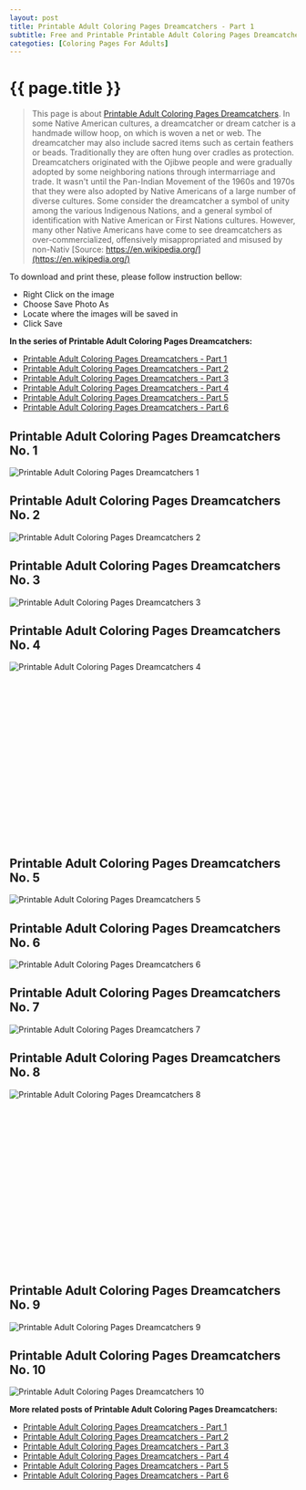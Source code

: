 ```yaml
---
layout: post
title: Printable Adult Coloring Pages Dreamcatchers - Part 1
subtitle: Free and Printable Printable Adult Coloring Pages Dreamcatchers - Part 1
categoties: [Coloring Pages For Adults]
---
```

{{ page.title }}
================
> This page is about [Printable Adult Coloring Pages Dreamcatchers](https://freecoloringpages.github.io/). In some Native American cultures, a dreamcatcher or dream catcher is a handmade willow hoop, on which is woven a net or web. The dreamcatcher may also include sacred items such as certain feathers or beads. Traditionally they are often hung over cradles as protection. Dreamcatchers originated with the Ojibwe people and were gradually adopted by some neighboring nations through intermarriage and trade. It wasn't until the Pan-Indian Movement of the 1960s and 1970s that they were also adopted by Native Americans of a large number of diverse cultures. Some consider the dreamcatcher a symbol of unity among the various Indigenous Nations, and a general symbol of identification with Native American or First Nations cultures. However, many other Native Americans have come to see dreamcatchers as over-commercialized, offensively misappropriated and misused by non-Nativ [Source: https://en.wikipedia.org/](https://en.wikipedia.org/)

To download and print these, please follow instruction bellow:
* Right Click on the image 
* Choose Save Photo As 
* Locate where the images will be saved in 
* Click Save

**In the series of Printable Adult Coloring Pages Dreamcatchers:**

* [Printable Adult Coloring Pages Dreamcatchers - Part 1](https://freecoloringpages.github.io/2017/12/01/Printable-Adult-Coloring-Pages-Dreamcatchers-part-1.html)
* [Printable Adult Coloring Pages Dreamcatchers - Part 2](https://freecoloringpages.github.io/2017/12/01/Printable-Adult-Coloring-Pages-Dreamcatchers-part-2.html)
* [Printable Adult Coloring Pages Dreamcatchers - Part 3](https://freecoloringpages.github.io/2017/12/01/Printable-Adult-Coloring-Pages-Dreamcatchers-part-3.html)
* [Printable Adult Coloring Pages Dreamcatchers - Part 4](https://freecoloringpages.github.io/2017/12/01/Printable-Adult-Coloring-Pages-Dreamcatchers-part-4.html)
* [Printable Adult Coloring Pages Dreamcatchers - Part 5](https://freecoloringpages.github.io/2017/12/01/Printable-Adult-Coloring-Pages-Dreamcatchers-part-5.html)
* [Printable Adult Coloring Pages Dreamcatchers - Part 6](https://freecoloringpages.github.io/2017/12/01/Printable-Adult-Coloring-Pages-Dreamcatchers-part-6.html)

## Printable Adult Coloring Pages Dreamcatchers No. 1
![Printable Adult Coloring Pages Dreamcatchers 1](https://freecoloringpages.github.io/img2/Printable-Adult-Coloring-Pages-Dreamcatchers%20(1).jpg "Printable Adult Coloring Pages Dreamcatchers 1")

## Printable Adult Coloring Pages Dreamcatchers No. 2
![Printable Adult Coloring Pages Dreamcatchers 2](https://freecoloringpages.github.io/img2/Printable-Adult-Coloring-Pages-Dreamcatchers%20(2).jpg "Printable Adult Coloring Pages Dreamcatchers 2")

## Printable Adult Coloring Pages Dreamcatchers No. 3
![Printable Adult Coloring Pages Dreamcatchers 3](https://freecoloringpages.github.io/img2/Printable-Adult-Coloring-Pages-Dreamcatchers%20(3).jpg "Printable Adult Coloring Pages Dreamcatchers 3")

## Printable Adult Coloring Pages Dreamcatchers No. 4
![Printable Adult Coloring Pages Dreamcatchers 4](https://freecoloringpages.github.io/img2/Printable-Adult-Coloring-Pages-Dreamcatchers%20(4).jpg "Printable Adult Coloring Pages Dreamcatchers 4")

<script async src="//pagead2.googlesyndication.com/pagead/js/adsbygoogle.js"></script><!-- Texxtonly --><ins class="adsbygoogle" style="display:inline-block;width:336px;height:280px" data-ad-client="ca-pub-6753140515841889" data-ad-slot="3207852233"></ins><script>(adsbygoogle = window.adsbygoogle || []).push({}); </script>

## Printable Adult Coloring Pages Dreamcatchers No. 5
![Printable Adult Coloring Pages Dreamcatchers 5](https://freecoloringpages.github.io/img2/Printable-Adult-Coloring-Pages-Dreamcatchers%20(5).jpg "Printable Adult Coloring Pages Dreamcatchers 5")

## Printable Adult Coloring Pages Dreamcatchers No. 6
![Printable Adult Coloring Pages Dreamcatchers 6](https://freecoloringpages.github.io/img2/Printable-Adult-Coloring-Pages-Dreamcatchers%20(6).jpg "Printable Adult Coloring Pages Dreamcatchers 6")

## Printable Adult Coloring Pages Dreamcatchers No. 7
![Printable Adult Coloring Pages Dreamcatchers 7](https://freecoloringpages.github.io/img2/Printable-Adult-Coloring-Pages-Dreamcatchers%20(7).jpg "Printable Adult Coloring Pages Dreamcatchers 7")

## Printable Adult Coloring Pages Dreamcatchers No. 8
![Printable Adult Coloring Pages Dreamcatchers 8](https://freecoloringpages.github.io/img2/Printable-Adult-Coloring-Pages-Dreamcatchers%20(8).jpg "Printable Adult Coloring Pages Dreamcatchers 8")

<script async src="//pagead2.googlesyndication.com/pagead/js/adsbygoogle.js"></script><!-- Texxtonly --><ins class="adsbygoogle" style="display:inline-block;width:336px;height:280px" data-ad-client="ca-pub-6753140515841889" data-ad-slot="3207852233"></ins><script>(adsbygoogle = window.adsbygoogle || []).push({}); </script>

## Printable Adult Coloring Pages Dreamcatchers No. 9
![Printable Adult Coloring Pages Dreamcatchers 9](https://freecoloringpages.github.io/img2/Printable-Adult-Coloring-Pages-Dreamcatchers%20(9).jpg "Printable Adult Coloring Pages Dreamcatchers 9")

## Printable Adult Coloring Pages Dreamcatchers No. 10
![Printable Adult Coloring Pages Dreamcatchers 10](https://freecoloringpages.github.io/img2/Printable-Adult-Coloring-Pages-Dreamcatchers%20(10).jpg "Printable Adult Coloring Pages Dreamcatchers 10")

**More related posts of Printable Adult Coloring Pages Dreamcatchers:**

* [Printable Adult Coloring Pages Dreamcatchers - Part 1](https://freecoloringpages.github.io/2017/12/01/Printable-Adult-Coloring-Pages-Dreamcatchers-part-1.html)
* [Printable Adult Coloring Pages Dreamcatchers - Part 2](https://freecoloringpages.github.io/2017/12/01/Printable-Adult-Coloring-Pages-Dreamcatchers-part-2.html)
* [Printable Adult Coloring Pages Dreamcatchers - Part 3](https://freecoloringpages.github.io/2017/12/01/Printable-Adult-Coloring-Pages-Dreamcatchers-part-3.html)
* [Printable Adult Coloring Pages Dreamcatchers - Part 4](https://freecoloringpages.github.io/2017/12/01/Printable-Adult-Coloring-Pages-Dreamcatchers-part-4.html)
* [Printable Adult Coloring Pages Dreamcatchers - Part 5](https://freecoloringpages.github.io/2017/12/01/Printable-Adult-Coloring-Pages-Dreamcatchers-part-5.html)
* [Printable Adult Coloring Pages Dreamcatchers - Part 6](https://freecoloringpages.github.io/2017/12/01/Printable-Adult-Coloring-Pages-Dreamcatchers-part-6.html)


